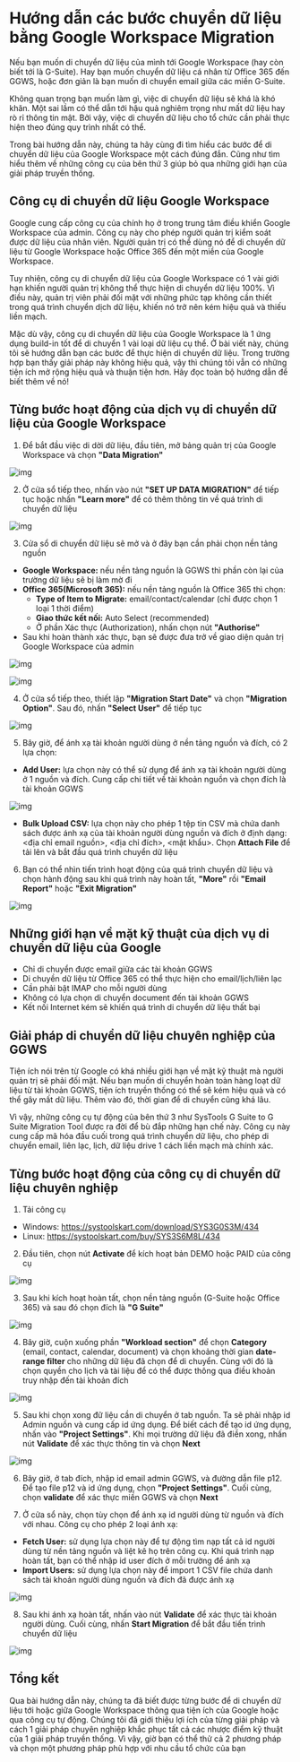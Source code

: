 # Hướng dẫn các bước chuyển dữ liệu bằng Google Workspace Migration

Nếu bạn muốn di chuyển dữ liệu của mình tới Google Workspace (hay còn biết tới là G-Suite). Hay bạn muốn chuyển dữ liệu cá nhân từ Office 365 đến GGWS, hoặc đơn giản là bạn muốn di chuyển email giữa các miền G-Suite.

Không quan trọng bạn muốn làm gì, việc di chuyển dữ liệu sẽ khá là khó khăn. Một sai lầm có thể dẫn tới hậu quả nghiêm trọng như mất dữ liệu hay rò rỉ thông tin mật. Bởi vậy, việc di chuyển dữ liệu cho tổ chức cần phải thực hiện theo đúng quy trình nhất có thể.

Trong bài hướng dẫn này, chúng ta hãy cùng đi tìm hiểu các bước để di chuyển dữ liệu của Google Workspace một cách đúng đắn. Cũng như tìm hiểu thêm về những công cụ của bên thứ 3 giúp bỏ qua những giới hạn của giải pháp truyền thống.

## Công cụ di chuyển dữ liệu Google Workspace

Google cung cấp công cụ của chính họ ở trong trung tâm điều khiển Google Workspace của admin. Công cụ này cho phép người quản trị kiểm soát được dữ liệu của nhân viên. Người quản trị có thể dùng nó để di chuyển dữ liệu từ Google Workspace hoặc Office 365 đến một miền của Google Workspace.

Tuy nhiên, công cụ di chuyển dữ liệu của Google Workspace có 1 vài giới hạn khiến người quản trị không thể thực hiện di chuyển dữ liệu 100%. Vì điều này, quản trị viên phải đối mặt với những phức tạp không cần thiết trong quá trình chuyển dịch dữ liệu, khiến nó trở nên kém hiệu quả và thiếu liền mạch.

Mặc dù vậy, công cụ di chuyển dữ liệu của Google Workspace là 1 ứng dụng build-in tốt để di chuyển 1 vài loại dữ liệu cụ thể. Ở bài viết này, chúng tôi sẽ hướng dẫn bạn các bước để thực hiện di chuyển dữ liệu. Trong trường hợp bạn thấy giải pháp này không hiệu quả, vậy thì chúng tôi vẫn có những tiện ích mở rộng hiệu quả và thuận tiện hơn. Hãy đọc toàn bộ hướng dẫn để biết thêm về nó!

## Từng bước hoạt động của dịch vụ di chuyển dữ liệu của Google Workspace

1. Để bắt đầu việc di dời dữ liệu, đầu tiên, mở bảng quản trị của Google Workspace và chọn **"Data Migration"**

![img](https://www.datarecovery.institute/wp-content/uploads/2020/11/1-1.png)

2. Ở cửa sổ tiếp theo, nhấn vào nút **"SET UP DATA MIGRATION"** để tiếp tục hoặc nhấn **"Learn more"** để có thêm thông tin về quá trình di chuyển dữ liệu

![img](https://www.datarecovery.institute/wp-content/uploads/2020/11/2-1.png)

3. Cửa sổ di chuyển dữ liệu sẽ mở và ở đây bạn cần phải chọn nền tảng nguồn

- **Google Workspace:** nếu nền tảng nguồn là GGWS thì phần còn lại của trường dữ liệu sẽ bị làm mờ đi
- **Office 365(Microsoft 365):** nếu nền tảng nguồn là Office 365 thì chọn:
    - **Type of Item to Migrate:** email/contact/calendar (chỉ được chọn 1 loại 1 thời điểm)
    - **Giao thức kết nối:** Auto Select (recommended)
    - Ở phần Xác thực (Authorization), nhấn chọn nút **"Authorise"**
- Sau khi hoàn thành xác thực, bạn sẽ được đưa trở về giao diện quản trị Google Workspace của admin

![img](https://www.datarecovery.institute/wp-content/uploads/2020/11/microsoft-4-1024x450.png)

![img](https://www.datarecovery.institute/wp-content/uploads/2020/11/microsoft-5.png)

4. Ở cửa sổ tiếp theo, thiết lập **"Migration Start Date"** và chọn **"Migration Option"**. Sau đó, nhấn **"Select User"** để tiếp tục

![img](https://www.datarecovery.institute/wp-content/uploads/2020/11/4.png)

5. Bây giờ, để ánh xạ tài khoản người dùng ở nền tảng nguồn và đích, có 2 lựa chọn:

- **Add User:** lựa chọn này có thể sử dụng để ánh xạ tài khoản người dùng ở 1 nguồn và đích. Cung cấp chi tiết về tài khoản nguồn và chọn đích là tài khoản GGWS

![img](https://www.datarecovery.institute/wp-content/uploads/2020/11/8.png)

- **Bulk Upload CSV:** lựa chọn này cho phép 1 tệp tin CSV mà chứa danh sách được ánh xạ của tài khoản người dùng nguồn và đích ở định dạng: <địa chỉ email nguồn>, <địa chỉ đích>, <mật khẩu>. Chọn **Attach File** để tải lên và bắt đầu quá trình chuyển dữ liệu

6. Bạn có thể nhìn tiến trình hoạt động của quá trình chuyển dữ liệu và chọn hành động sau khi quá trình này hoàn tất, **"More"** rồi **"Email Report"** hoặc **"Exit Migration"**

![img](https://www.datarecovery.institute/wp-content/uploads/2020/11/13.png)

## Những giới hạn về mặt kỹ thuật của dịch vụ di chuyển dữ liệu của Google

- Chỉ di chuyển được email giữa các tài khoản GGWS
- Di chuyền dữ liệu từ Office 365 có thể thực hiện cho email/lịch/liên lạc
- Cần phải bật IMAP cho mỗi người dùng
- Không có lựa chọn di chuyển document đến tài khoản GGWS
- Kết nối Internet kém sẽ khiến quá trình di chuyển dữ liệu thất bại

## Giải pháp di chuyển dữ liệu chuyên nghiệp của GGWS

Tiện ích nói trên từ Google có khá nhiều giới hạn về mặt kỹ thuật mà người quản trị sẽ phải đối mặt. Nếu bạn muốn di chuyển hoàn toàn hàng loạt dữ liệu từ tài khoản GGWS, tiện ích truyền thống có thể sẽ kém hiệu quả và có thể gây mất dữ liệu. Thêm vào đó, thời gian để di chuyển cũng khá lâu.

Vì vậy, những công cụ tự động của bên thứ 3 như SysTools G Suite to G Suite Migration Tool được ra đời để bù đắp những hạn chế này. Công cụ này cung cấp mã hóa đầu cuối trong quá trình chuyển dữ liệu, cho phép di chuyển email, liên lạc, lịch, dữ liệu drive 1 cách liền mạch mà chính xác.

## Từng bước hoạt động của công cụ di chuyển dữ liệu chuyên nghiệp

1. Tải công cụ

- Windows: https://systoolskart.com/download/SYS3G0S3M/434
- Linux: https://systoolskart.com/buy/SYS3S6M8L/434

2. Đầu tiên, chọn nút **Activate** để kích hoạt bản DEMO hoặc PAID của công cụ

![img](https://www.datarecovery.institute/wp-content/uploads/2020/11/1-2.png)

3. Sau khi kích hoạt hoàn tất, chọn nền tảng nguồn (G-Suite hoặc Office 365) và sau đó chọn đích là **"G Suite"**

![img](https://www.datarecovery.institute/wp-content/uploads/2020/11/2-2.png)

4. Bây giờ, cuộn xuống phần **"Workload section"** để chọn **Category** (email, contact, calendar, document) và chọn khoảng thời gian **date-range filter** cho những dữ liệu đã chọn để di chuyển. Cùng với đó là chọn quyền cho lịch và tài liệu để có thể được thông qua điều khoản truy nhập đến tài khoản đích

![img](https://www.datarecovery.institute/wp-content/uploads/2020/11/3-1.png)

5. Sau khi chọn xong đữ liệu cần di chuyển ở tab nguồn. Ta sẽ phải nhập id Admin nguồn và cung cấp id ứng dụng. Để biết cách để tạo id ứng dụng, nhấn vào **"Project Settings"**. Khi mọi trường dữ liệu đã điền xong, nhấn nút **Validate** để xác thực thông tin và chọn **Next**

![img](https://www.datarecovery.institute/wp-content/uploads/2020/11/4-1.png)

6. Bây giờ, ở tab đích, nhập id email admin GGWS, và đường dẫn file p12. Để tạo file p12 và id ứng dụng, chọn **"Project Settings"**. Cuối cùng, chọn **validate** để xác thực miền GGWS và chọn **Next**

7. Ở cửa sổ này, chọn tùy chọn để ánh xạ id người dùng từ nguồn và đích với nhau. Công cụ cho phép 2 loại ánh xạ:

- **Fetch User:** sử dụng lựa chọn này để tự động tìm nạp tất cả id người dùng từ nền tảng nguồn và liệt kê họ trên công cụ. Khi quá trình nạp hoàn tất, bạn có thể nhập id user đích ở mỗi trường để ánh xạ
- **Import Users:** sử dụng lựa chọn này để import 1 CSV file chứa danh sách tài khoản người dùng nguồn và đích đã được ánh xạ

![img](https://www.datarecovery.institute/wp-content/uploads/2020/11/6-1.png)

8. Sau khi ánh xạ hoàn tất, nhấn vào nút **Validate** để xác thực tài khoản người dùng. Cuối cùng, nhấn **Start Migration** để bắt đầu tiến trình chuyển dữ liệu

![img](https://www.datarecovery.institute/wp-content/uploads/2020/11/user-validate-screen.png)

## Tổng kết

Qua bài hướng dẫn này, chúng ta đã biết được từng bước để di chuyển dữ liệu tới hoặc giữa Google Workspace thông qua tiện ích của Google hoặc qua công cụ tự động. Chúng tôi đã giới thiệu lợi ích của từng giải pháp và cách 1 giải pháp chuyên nghiệp khắc phục tất cả các nhược điểm kỹ thuật của 1 giải pháp truyền thống. Vì vậy, giờ bạn có thể thử cả 2 phương pháp và chọn một phương pháp phù hợp với nhu cầu tổ chức của bạn